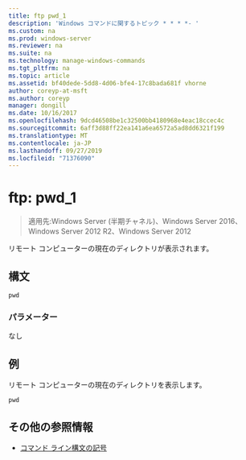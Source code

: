 ```yaml
---
title: ftp pwd_1
description: 'Windows コマンドに関するトピック * * * *- '
ms.custom: na
ms.prod: windows-server
ms.reviewer: na
ms.suite: na
ms.technology: manage-windows-commands
ms.tgt_pltfrm: na
ms.topic: article
ms.assetid: bf40dede-5dd8-4d06-bfe4-17c8bada681f vhorne
author: coreyp-at-msft
ms.author: coreyp
manager: dongill
ms.date: 10/16/2017
ms.openlocfilehash: 9dcd46508be1c32500bb4180968e4eac18ccec4c
ms.sourcegitcommit: 6aff3d88ff22ea141a6ea6572a5ad8dd6321f199
ms.translationtype: MT
ms.contentlocale: ja-JP
ms.lasthandoff: 09/27/2019
ms.locfileid: "71376090"
---
```

# <a name="ftp-pwd_1"></a>ftp: pwd_1

>適用先:Windows Server (半期チャネル)、Windows Server 2016、Windows Server 2012 R2、Windows Server 2012

リモート コンピューターの現在のディレクトリが表示されます。   
## <a name="syntax"></a>構文  
```  
pwd  
```  
### <a name="parameters"></a>パラメーター  
なし  
## <a name="BKMK_Examples"></a>例  
リモート コンピューターの現在のディレクトリを表示します。  
```  
pwd  
```  
## <a name="additional-references"></a>その他の参照情報  
-   [コマンド ライン構文の記号](command-line-syntax-key.md)  
